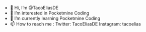- 👋 Hi, I’m @TacoEliasDE
- 👀 I’m interested in Pocketmine Coding
- 🌱 I’m currently learning Pocketmine Coding
- 📫 How to reach me : 
  Twitter: TacoEliasDE
  Instagram: tacoelias

<!---
TacoEliasDE/TacoEliasDE is a ✨ special ✨ repository because its `README.md` (this file) appears on your GitHub profile.
You can click the Preview link to take a look at your changes.
--->
